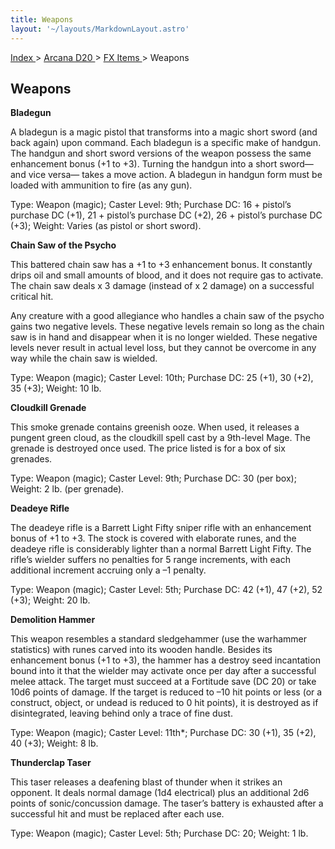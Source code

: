 ```yaml
---
title: Weapons
layout: '~/layouts/MarkdownLayout.astro'
---
```


[ Index ](/) > [ Arcana D20 ](/arcana.d20.srd) > [ FX Items ](/arcana.d20.srd/fx.items) > Weapons

##  Weapons

**Bladegun**

A bladegun is a magic pistol that transforms into a magic short sword (and
back again) upon command. Each bladegun is a specific make of handgun. The
handgun and short sword versions of the weapon possess the same enhancement
bonus (+1 to +3). Turning the handgun into a short sword—and vice versa— takes
a move action. A bladegun in handgun form must be loaded with ammunition to
fire (as any gun).

Type: Weapon (magic); Caster Level: 9th; Purchase DC: 16 + pistol’s purchase
DC (+1), 21 + pistol’s purchase DC (+2), 26 + pistol’s purchase DC (+3);
Weight: Varies (as pistol or short sword).

**Chain Saw of the Psycho**

This battered chain saw has a +1 to +3 enhancement bonus. It constantly drips
oil and small amounts of blood, and it does not require gas to activate. The
chain saw deals x 3 damage (instead of x 2 damage) on a successful critical
hit.

Any creature with a good allegiance who handles a chain saw of the psycho
gains two negative levels. These negative levels remain so long as the chain
saw is in hand and disappear when it is no longer wielded. These negative
levels never result in actual level loss, but they cannot be overcome in any
way while the chain saw is wielded.

Type: Weapon (magic); Caster Level: 10th; Purchase DC: 25 (+1), 30 (+2), 35
(+3); Weight: 10 lb.

**Cloudkill Grenade**

This smoke grenade contains greenish ooze. When used, it releases a pungent
green cloud, as the cloudkill spell cast by a 9th-level Mage. The grenade is
destroyed once used. The price listed is for a box of six grenades.

Type: Weapon (magic); Caster Level: 9th; Purchase DC: 30 (per box); Weight: 2
lb. (per grenade).

**Deadeye Rifle**

The deadeye rifle is a Barrett Light Fifty sniper rifle with an enhancement
bonus of +1 to +3. The stock is covered with elaborate runes, and the deadeye
rifle is considerably lighter than a normal Barrett Light Fifty. The rifle’s
wielder suffers no penalties for 5 range increments, with each additional
increment accruing only a –1 penalty.

Type: Weapon (magic); Caster Level: 5th; Purchase DC: 42 (+1), 47 (+2), 52
(+3); Weight: 20 lb.

**Demolition Hammer**

This weapon resembles a standard sledgehammer (use the warhammer statistics)
with runes carved into its wooden handle. Besides its enhancement bonus (+1 to
+3), the hammer has a destroy seed incantation bound into it that the wielder
may activate once per day after a successful melee attack. The target must
succeed at a Fortitude save (DC 20) or take 10d6 points of damage. If the
target is reduced to –10 hit points or less (or a construct, object, or undead
is reduced to 0 hit points), it is destroyed as if disintegrated, leaving
behind only a trace of fine dust.

Type: Weapon (magic); Caster Level: 11th*; Purchase DC: 30 (+1), 35 (+2), 40
(+3); Weight: 8 lb.

**Thunderclap Taser**

This taser releases a deafening blast of thunder when it strikes an opponent.
It deals normal damage (1d4 electrical) plus an additional 2d6 points of
sonic/concussion damage. The taser’s battery is exhausted after a successful
hit and must be replaced after each use.

Type: Weapon (magic); Caster Level: 5th; Purchase DC: 20; Weight: 1 lb.

